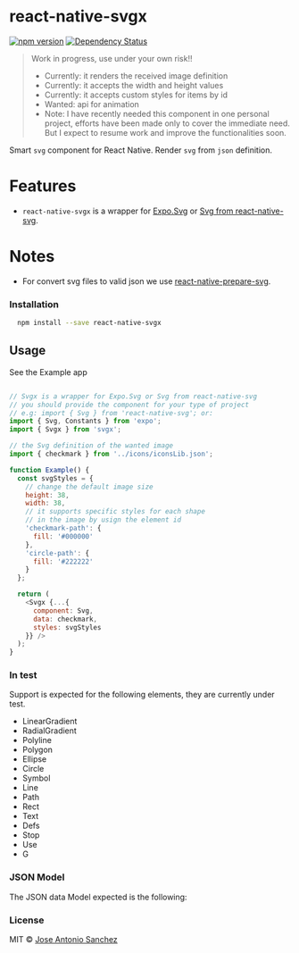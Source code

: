# react-native-svgx 

[![npm version](https://badge.fury.io/js/react-native-svgx.svg)](https://npmjs.org/package/react-native-svgx) [![Dependency Status](https://img.shields.io/david/jasancheg/react-native-svgx.svg?style=flat)](https://david-dm.org/jasancheg/react-native-svgx)

> Work in progress, use under your own risk!!
> - Currently: it renders the received image definition
> - Currently: it accepts the width and height values
> - Currently: it accepts custom styles for items by id
> - Wanted: api for animation
> - Note: I have recently needed this component in one personal project, efforts have been made only to cover the immediate need. But I expect to resume work and improve the functionalities soon.


Smart `svg` component for React Native. Render `svg` from `json` definition.

# Features

- `react-native-svgx` is a wrapper for [Expo.Svg](https://docs.expo.io/versions/latest/sdk/svg.html) or [Svg from react-native-svg](https://www.npmjs.com/package/react-native-svg).

# Notes
- For convert svg files to valid json we use [react-native-prepare-svg](https://www.npmjs.com/package/react-native-prepare-svg).


### Installation

```sh
  npm install --save react-native-svgx
```


## Usage
See the Example app

```javascript

// Svgx is a wrapper for Expo.Svg or Svg from react-native-svg
// you should provide the component for your type of project
// e.g: import { Svg } from 'react-native-svg'; or:
import { Svg, Constants } from 'expo';
import { Svgx } from 'svgx';

// the Svg definition of the wanted image
import { checkmark } from '../icons/iconsLib.json';

function Example() {
  const svgStyles = {
    // change the default image size
    height: 38,
    width: 38,
    // it supports specific styles for each shape 
    // in the image by usign the element id
    'checkmark-path': {
      fill: '#000000'
    },
    'circle-path': {
      fill: '#222222'
    }
  };

  return (
    <Svgx {...{
      component: Svg,
      data: checkmark,
      styles: svgStyles
    }} />
  );
}
```

### In test

Support is expected for the following elements, they are currently under test.

* LinearGradient
* RadialGradient
* Polyline
* Polygon
* Ellipse
* Circle
* Symbol
* Line
* Path
* Rect
* Text
* Defs
* Stop
* Use
* G


### JSON Model

The JSON data Model expected is the following:


### License

MIT © [Jose Antonio Sanchez](https://tonisan.com)


